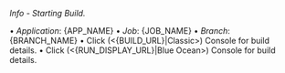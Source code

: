 *Info - Starting Build.*

• *Application*: {APP_NAME}
• *Job*: {JOB_NAME}
• *Branch*: {BRANCH_NAME}
• Click (<{BUILD_URL}|Classic>) Console for build details.
• Click (<{RUN_DISPLAY_URL}|Blue Ocean>) Console for build details.
